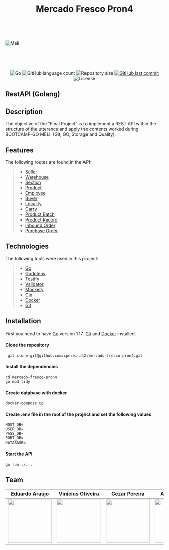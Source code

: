 <h1 align="center">Mercado Fresco Pron4 </h1>
<br>
<br>
<br>

![Meli](https://anymarket.com.br/wp-content/uploads/2018/07/images.png)

<br>
<br>
<br>
<p align="center">
  <img alt="Go" src="https://img.shields.io/badge/technology-go-242D7B.svg">
  <img alt="GitHub language count" src="https://img.shields.io/github/languages/count/cpereira42/mercado-fresco-pron4?color=FFF159">

  <img alt="Repository size" src="https://img.shields.io/github/repo-size/cpereira42/mercado-fresco-pron4?color=242D7B">

  <a href="https://github.com/cpereira42/mercado-fresco-pron4/commits/master">
    <img alt="GitHub last commit" src="https://img.shields.io/github/last-commit/cpereira42/mercado-fresco-pron4?color=FFF159">
  </a>

  <img alt="License" src="https://img.shields.io/badge/license-MIT-242D7B">

</p>

## RestAPI (Golang)

## Description

The objective of the “Final Project” is to implement a REST API within the structure of the utterance and
apply the contents worked during BOOTCAMP-GO MELI. (Git, GO, Storage and Quality).

## Features

The following routes are found in the API:

>- [Seller](docs/SELLER.md)
>- [Warehouse](docs/WAREHOUSE.md)
>- [Section](docs/SECTION.md)
>- [Product](docs/PRODUCT.md)
>- [Employee](docs/EMPLOYEE.md)
>- [Buyer](docs/BUYER.md)
>- [Locality](docs/LOCALITY.md)
>- [Carry](docs/CARRIES.md)
>- [Product Batch](docs/PRODUCTBATCHS.md)
>- [Product Record](docs/PRODUCTRECORDS.md)
>- [Inbound Order](docs/INBOUNDORDERS.md)
>- [Purchase Order](docs/PURCHASEORDERS.md)


## Technologies

The following tools were used in this project:

> - [Go](https://go.dev/)
> - [Godotenv](https://github.com/joho/godotenv)
> - [Testify](https://github.com/stretchr/testify)
> - [Validator](https://pkg.go.dev/github.com/go-playground/validator/v10)
> - [Mockery](https://github.com/vektra/mockery)
> - [Gin](https://gin-gonic.com/)
> - [Docker](https://www.docker.com/)
> - [Git](https://git-scm.com/)

## Installation

First you need to have [Go](https://go.dev/) version 1.17, [Git](https://git-scm.com/) and [Docker](https://www.docker.com/) installed.

#### Clone the repository  
```shell
 git clone git@github.com:cpereira42/mercado-fresco-pron4.git
```
#### Install the dependencies
```shell 
cd mercado-fresco-pron4
go mod tidy
```
#### Create database with docker
```shell
docker-compose up
```
#### Create .env file in the root of the project and set the following values
```dosini
HOST_DB=
USER_DB=
PASS_DB=
PORT_DB=
DATABASE=
```
#### Start the API
```shell
go run ./...
```

## Team

| Eduardo Araújo | Vinicius Oliveira | Cezar Pereira | Adriana Rosa |José Neto| Eneas Sena| 
| :---: | :---: | :---: | :---: | :---: | :---: |
|[<img src="https://avatars.githubusercontent.com/eduaraujogf" width=140><br><sub></sub>](https://github.com/eduaraujogf)|[<img src="https://avatars.githubusercontent.com/runnice" width=140><br><sub></sub>](https://github.com/runnice) |[<img src="https://avatars.githubusercontent.com/cpereira42" width=140><br><sub></sub>](https://github.com/cpereira42) |[<img src="https://avatars.githubusercontent.com/adikrosa" width=140><br><sub></sub>](https://github.com/adikrosa) |[<img src="https://avatars.githubusercontent.com/JAMNeto" width=140><br><sub></sub>](https://github.com/JAMNeto) |[<img src="https://avatars.githubusercontent.com/eneassena" width=140><br><sub></sub>](https://github.com/eneassena) 




